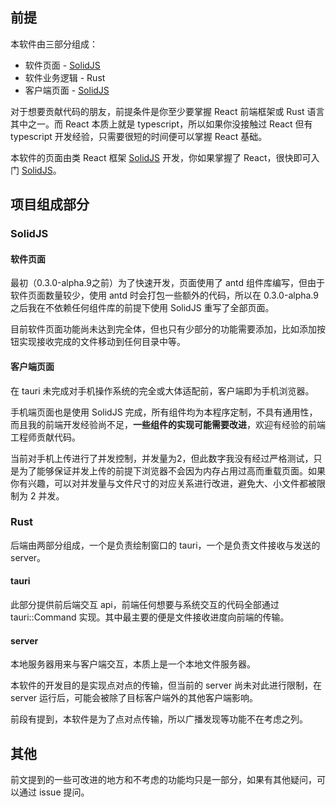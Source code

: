 ## 前提

本软件由三部分组成：

- 软件页面 - [SolidJS](https://www.solidjs.com)
- 软件业务逻辑 - Rust
- 客户端页面 - [SolidJS](https://www.solidjs.com)

对于想要贡献代码的朋友，前提条件是你至少要掌握 React 前端框架或 Rust 语言其中之一。而 React 本质上就是 typescript，所以如果你没接触过 React 但有 typescript 开发经验，只需要很短的时间便可以掌握 React 基础。

本软件的页面由类 React 框架 [SolidJS](https://www.solidjs.com) 开发，你如果掌握了 React，很快即可入门 [SolidJS](https://www.solidjs.com)。

## 项目组成部分

### SolidJS

#### 软件页面

最初（0.3.0-alpha.9之前）为了快速开发，页面使用了 antd 组件库编写，但由于软件页面数量较少，使用 antd 时会打包一些额外的代码，所以在 0.3.0-alpha.9 之后我在不依赖任何组件库的前提下使用 SolidJS 重写了全部页面。

目前软件页面功能尚未达到完全体，但也只有少部分的功能需要添加，比如添加按钮实现接收完成的文件移动到任何目录中等。

#### 客户端页面

在 tauri 未完成对手机操作系统的完全或大体适配前，客户端即为手机浏览器。

手机端页面也是使用 SolidJS 完成，所有组件均为本程序定制，不具有通用性，而且我的前端开发经验尚不足，**一些组件的实现可能需要改进**，欢迎有经验的前端工程师贡献代码。

当前对手机上传进行了并发控制，并发量为2，但此数字我没有经过严格测试，只是为了能够保证并发上传的前提下浏览器不会因为内存占用过高而重载页面。如果你有兴趣，可以对并发量与文件尺寸的对应关系进行改进，避免大、小文件都被限制为 2 并发。

### Rust

后端由两部分组成，一个是负责绘制窗口的 tauri，一个是负责文件接收与发送的 server。

#### tauri

此部分提供前后端交互 api，前端任何想要与系统交互的代码全部通过 tauri::Command 实现。其中最主要的便是文件接收进度向前端的传输。

#### server

本地服务器用来与客户端交互，本质上是一个本地文件服务器。

本软件的开发目的是实现点对点的传输，但当前的 server 尚未对此进行限制，在 server 运行后，可能会被除了目标客户端外的其他客户端影响。

前段有提到，本软件是为了点对点传输，所以广播发现等功能不在考虑之列。

## 其他

前文提到的一些可改进的地方和不考虑的功能均只是一部分，如果有其他疑问，可以通过 issue 提问。



